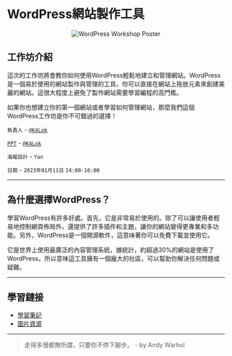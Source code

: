 <h1 align="start" >
  WordPress網站製作工具
</h1>

<p align="center">
  <img alt="WordPress Workshop Poster" src="https://user-images.githubusercontent.com/82365010/210904115-0382d703-f6f0-4059-ab0b-d4196d33715d.png"
</p>

## 工作坊介紹
這次的工作坊將會教你如何使用WordPress輕鬆地建立和管理網站。WordPress是一個易於使用的網站製作與管理的工具，你可以直接在網站上拖放元素來創建美麗的網站。這很大程度上避免了製作網站需要學習編程的高門檻。

如果你也想建立你的第一個網站或者學習如何管理網站，那麼我們這個WordPress工作坊是你不可錯過的選擇！

`負責人` - [`@K4Lok`](https://github.com/k4lok)

[`PPT`](https://docs.google.com/presentation/d/1gXgH2eVGcd5PITK-P4BWFZL0f5-H48iEWtWxAMWRJ5k/edit?usp=sharing) - [`@K4Lok`](https://github.com/k4lok)

`海報設計` - `Yan`

`日期` - `2023年01月11日` `14:00-16:00`

---

## 為什麼選擇WordPress？
學習WordPress有許多好處。首先，它是非常易於使用的。除了可以讓使用者輕易地控制網頁佈局外，還提供了許多插件和主題，讓你的網站變得更專業和多功能。另外，WordPress是一個開源軟件，這意味著你可以免費下載並使用它。

它是世界上使用最廣泛的內容管理系統，據統計，約超過30%的網站是使用了WordPress。所以意味這工具擁有一個龐大的社區，可以幫助你解決任何問題或疑難。

---

## 學習鏈接
* [學習筆記](./學習筆記)
* [圖片資源](./圖片資源)

---

> 走得多慢都無所謂，只要你不停下腳步。 - by Andy Warhol
